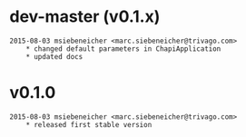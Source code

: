 # dev-master (v0.1.x)
    2015-08-03 msiebeneicher <marc.siebeneicher@trivago.com>
        * changed default parameters in ChapiApplication
        * updated docs

# v0.1.0
    2015-08-03 msiebeneicher <marc.siebeneicher@trivago.com>
        * released first stable version
            